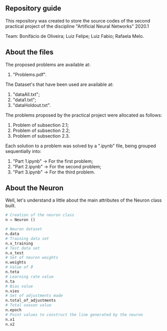 ## Repository guide

This repository was created to store the source codes of the second practical project of the discipline "Artificial Neural Networks" 2020.1

Team:
Bonifácio de Oliveira;
Luiz Felipe;
Luiz Fabio;
Rafaela Melo.


## About the files

The proposed problems are available at:

1) "Problems.pdf".

The Dataset's that have been used are available at:

1) "dataAll.txt";
2) "data1.txt";
3) "dataHoldout.txt".

The problems proposed by the practical project were allocated as follows:

1) Problem of subsection 2.1;
2) Problem of subsection 2.2;
2) Problem of subsection 2.3.

Each solution to a problem was solved by a ".ipynb" file, being grouped sequentially into:

1) "Part 1.ipynb" -> For the first problem;
2) "Part 2.ipynb" -> For the second problem;
2) "Part 3.ipynb" -> For the third problem.

## About the Neuron

Well, let's understand a little about the main attributes of the Neuron class built.

```python
# Creation of the neuron class
n = Neuron ()

# Neuron dataset
n.data
# Training data set
n.x_training
# Test data set
n.x_test
# Set of neuron weights
n.weights
# Value of ϑ
n.teta
# Learning rate value
n.ta
# Bias value
n.vies
# Set of adjustments made
n.total_of_adjustments
# Total season value
n.epoch
# Point values to construct the line generated by the neuron
n.x1
n.x2

```
